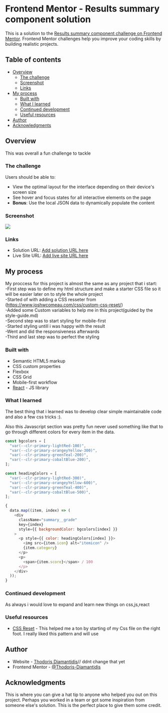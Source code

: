 # Frontend Mentor - Results summary component solution

This is a solution to the [Results summary component challenge on Frontend Mentor](https://www.frontendmentor.io/challenges/results-summary-component-CE_K6s0maV). Frontend Mentor challenges help you improve your coding skills by building realistic projects.

## Table of contents

- [Overview](#overview)
  - [The challenge](#the-challenge)
  - [Screenshot](#screenshot)
  - [Links](#links)
- [My process](#my-process)
  - [Built with](#built-with)
  - [What I learned](#what-i-learned)
  - [Continued development](#continued-development)
  - [Useful resources](#useful-resources)
- [Author](#author)
- [Acknowledgments](#acknowledgments)

## Overview

This was overall a fun challenge to tackle

### The challenge

Users should be able to:

- View the optimal layout for the interface depending on their device's screen size
- See hover and focus states for all interactive elements on the page
- **Bonus**: Use the local JSON data to dynamically populate the content

### Screenshot

![](./screenshot.jpg)

### Links

- Solution URL: [Add solution URL here](https://your-solution-url.com)
- Live Site URL: [Add live site URL here](https://your-live-site-url.com)

## My process

My proccess for this project is almost the same as any project that i start:
</br>
-First step was to define my html structure and make a starter CSS file so it will be easier later on to style the whole project
</br>
-Started of with adding a CSS resseter from (https://www.joshwcomeau.com/css/custom-css-reset/)
</br>
-Added some Custom variables to help me in this project(guided by the style-guide.md)
</br>
-Second step was to start styling for mobile-first
</br>
-Started styling untill i was happy with the result
</br>
-Went and did the responsiveness afterwards
</br>
-Third and last step was to perfect the styling

### Built with

- Semantic HTML5 markup
- CSS custom properties
- Flexbox
- CSS Grid
- Mobile-first workflow
- [React](https://reactjs.org/) - JS library

### What I learned

The best thing that i learned was to develop clear simple maintainable code and also a few css tricks :).

Also this Javascript section was pretty fun never used something like that to go through different colors for every item in the data.

```js
const bgcolors = [
  "var(--clr-primary-lightRed-100)",
  "var(--clr-primary-orangeyYellow-300)",
  "var(--clr-primary-greenTeal-200)",
  "var(--clr-primary-cobaltBlue-200)",
];

const headingColors = [
  "var(--clr-primary-lightRed-300)",
  "var(--clr-primary-orangeyYellow-600)",
  "var(--clr-primary-greenTeal-400)",
  "var(--clr-primary-cobaltBlue-500)",
];

{
  data.map((item, index) => (
    <div
      className="summary__grade"
      key={index}
      style={{ backgroundColor: bgcolors[index] }}
    >
      <p style={{ color: headingColors[index] }}>
        <img src={item.icon} alt="itemicon" />
        {item.category}
      </p>
      <p>
        <span>{item.score}</span> / 100
      </p>
    </div>
  ));
}
```

### Continued development

As always i would love to expand and learn new things on css,js,react

### Useful resources

- [CSS Reset](https://www.joshwcomeau.com/css/custom-css-reset/) - This helped me a ton by starting of my Css file on the right foot. I really liked this pattern and will use

## Author

- Website - [Thodoris Diamantidis](https://www.your-site.com)// ddnt change that yet
- Frontend Mentor - [@Thodoris-Diamantidis](https://www.frontendmentor.io/profile/Thodoris-Diamantidis)

## Acknowledgments

This is where you can give a hat tip to anyone who helped you out on this project. Perhaps you worked in a team or got some inspiration from someone else's solution. This is the perfect place to give them some credit.

